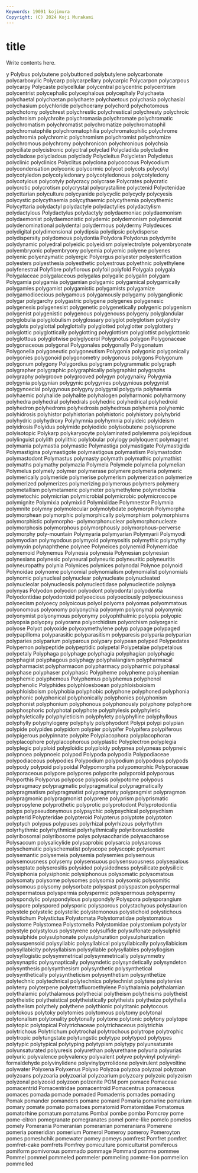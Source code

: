 ```yaml
---
Keywords: 19091 kojimura
Copyright: (C) 2024 Koji Murakami
---
```


# title

Write contents here.



y Polybus polybutene polybuttoned
polybutylene polycarbonate polycarboxylic Polycarp polycarpellary polycarpic Polycarpon polycarpous polycarpy Polycaste
polycellular polycentral polycentric polycentrism polycentrist polycephalic polycephalous polycephaly Polychaeta polychaetal
polychaetan polychaete polychaetous polychasia polychasial polychasium polychloride polychoerany polychord polychotomous
polychotomy polychrest polychrestic polychrestical polychresty polychroic polychroism polychroite polychromasia polychromate
polychromatic polychromatism polychromatist polychromatize polychromatophil polychromatophile polychromatophilia polychromatophilic polychrome polychromia
polychromic polychromism polychromist polychromize polychromous polychromy polychronicon polychronious polychsia polyciliate
polycistronic polycitral polyclad Polycladida polycladine polycladose polycladous polyclady Polycleitus Polycletan
Polycletus polyclinic polyclinics Polyclitus polyclona polycoccous Polycodium polycondensation polyconic polycormic
polycot polycots polycotyl polycotyledon polycotyledonary polycotyledonous polycotyledony polycotylous polycotyly polycracy
polycrase Polycrates polycratic polycrotic polycrotism polycrystal polycrystalline polyctenid Polyctenidae polycttarian
polyculture polycyanide polycyclic polycycly polycyesis polycystic polycythaemia polycythaemic polycythemia polycythemic
Polycyttaria polydactyl polydactyle polydactylies polydactylism polydactylous Polydactylus polydactyly polydaemoniac polydaemonism
polydaemonist polydaemonistic polydemic polydemonism polydemonist polydenominational polydental polydermous polydermy Polydeuces
polydigital polydimensional polydipsia polydipsic polydisperse polydispersity polydomous polydontia Polydora Polydorus
polydymite polydynamic polyedral polyeidic polyeidism polyelectrolyte polyembryonate polyembryonic polyembryony polyemia
polyemic polyene polyenes polyenic polyenzymatic polyergic Polyergus polyester polyesterification polyesters
polyesthesia polyesthetic polyestrous polyethnic polyethylene polyfenestral Polyfibre polyflorous polyfoil polyfold
Polygala polygala Polygalaceae polygalaceous polygalas polygalic polygalin polygam Polygamia polygamia
polygamian polygamic polygamical polygamically polygamies polygamist polygamistic polygamists polygamize polygamodioecious
polygamous polygamously polygamy polyganglionic polygar polygarchy polygastric polygene polygenes polygenesic
polygenesis polygenesist polygenetic polygenetically polygenic polygenism polygenist polygenistic polygenous polygenouss
polygeny polyglandular polyglobulia polyglobulism polyglossary polyglot polyglotism polyglotry polyglots polyglottal
polyglottally polyglotted polyglotter polyglottery polyglottic polyglottically polyglotting polyglottism polyglottist polyglottonic
polyglottous polyglotwise polyglycerol Polygnotus polygon Polygonaceae polygonaceous polygonal Polygonales polygonally
Polygonatum Polygonella polygoneutic polygoneutism Polygonia polygonic polygonically polygonies polygonoid polygonometry
polygonous polygons Polygonum polygonum polygony Polygordius polygram polygrammatic polygraph polygrapher
polygraphic polygraphically polygraphist polygraphs polygraphy polygroove polygrooved polygyn polygynaiky Polygynia
polygynia polygynian polygynic polygynies polygynious polygynist polygynoecial polygynous polygyny polygyral
polygyria polyhaemia polyhaemic polyhalide polyhalite polyhalogen polyharmonic polyharmony polyhedra polyhedral
polyhedrals polyhedric polyhedrical polyhedroid polyhedron polyhedrons polyhedrosis polyhedrous polyhemia polyhemic
polyhidrosis polyhistor polyhistorian polyhistoric polyhistory polyhybrid polyhydric polyhydroxy Polyhymnia polyhymnia
polyideic polyideism polyidrosis Polyidus polyimide polyiodide polyisobutene polyisoprene polyisotopic Polykarp
polykaryocyte polylaminated polylemma polylepidous polylinguist polylith polylithic polylobular polylogy polyloquent
polymagnet polymania polymastia polymastic Polymastiga polymastigate Polymastigida Polymastigina polymastigote polymastigous
polymastism Polymastodon polymastodont Polymastus polymasty polymath polymathic polymathist polymaths polymathy
polymazia Polymela Polymele polymelia polymelian Polymelus polymely polymer polymerase polymere
polymeria polymeric polymerically polymeride polymerise polymerism polymerization polymerize polymerized polymerizes
polymerizing polymerous polymers polymery polymetallism polymetameric polymeter polymethylene polymetochia polymetochic
polymicrian polymicrobial polymicrobic polymicroscope polymignite Polymixia polymixiid Polymixiidae Polymnestor Polymnia
polymnite polymny polymolecular polymolybdate polymorph Polymorpha polymorphean polymorphic polymorphically polymorphism
polymorphisms polymorphistic polymorpho- polymorphonuclear polymorphonucleate polymorphosis polymorphous polymorphously polymorphous-perverse polymorphy
poly-mountain Polymyaria polymyarian Polymyarii Polymyodi polymyodian polymyodous polymyoid polymyositis polymythic
polymythy polymyxin polynaphthene polynee Polyneices polynemid Polynemidae polynemoid Polynemus Polynesia
polynesia Polynesian polynesian polynesians polynesic polyneural polyneuric polyneuritic polyneuritis polyneuropathy
polynia Polynices polynices polynodal Polynoe polynoid Polynoidae polynome polynomial polynomialism
polynomialist polynomials polynomic polynucleal polynuclear polynucleate polynucleated polynucleolar polynucleosis polynucleotidase
polynucleotide polynya polynyas Polyodon polyodon polyodont polyodontal polyodontia Polyodontidae polyodontoid
polyoecious polyoeciously polyoeciousness polyoecism polyoecy polyoicous polyol polyoma polyomas polyommatous
polyonomous polyonomy polyonychia polyonym polyonymal polyonymic polyonymist polyonymous polyonymy polyophthalmic
polyopia polyopic polyopsia polyopsy polyorama polyorchidism polyorchism polyorganic polyose Polyot
polyoxide polyoxymethylene polyp polypage polypaged polypapilloma polyparasitic polyparasitism polyparesis polyparia
polyparian polyparies polyparium polyparous polypary polypean polyped Polypedates Polypemon polypeptide
polypeptidic polypetal Polypetalae polypetalous polypetaly Polyphaga polyphage polyphagia polyphagian polyphagic
polyphagist polyphagous polyphagy polyphalangism polypharmacal polypharmacist polypharmacon polypharmacy polypharmic polyphasal
polyphase polyphaser polyphasic Polypheme polypheme polyphemian polyphemic polyphemous Polyphemus polyphemus
polyphenol polyphenolic Polyphides polyphloesboean polyphloisboioism polyphloisboism polyphobia polyphobic polyphone polyphoned
polyphonia polyphonic polyphonical polyphonically polyphonies polyphonism polyphonist polyphonium polyphonous polyphonously
polyphony polyphore polyphosphoric polyphotal polyphote polyphylesis polyphyletic polyphyletically polyphyleticism polyphylety
polyphylline polyphyllous polyphylly polyphylogeny polyphyly polyphyodont Polypi polypi polypian polypide
polypides polypidom polypier polypifer Polypifera polypiferous polypigerous polypinnate polypite Polyplacophora
polyplacophoran polyplacophore polyplacophorous polyplastic Polyplectron polyplegia polyplegic polyploid polyploidic polyploidy
polypnea polypneas polypneic polypnoea polypnoeic polypod Polypoda polypodia Polypodiaceae polypodiaceous
polypodies Polypodium polypodium polypodous polypods polypody polypoid polypoidal Polypomorpha polypomorphic
Polyporaceae polyporaceous polypore polypores polyporite polyporoid polyporous Polyporthis Polyporus polypose
polyposis polypotome polypous polypragmacy polypragmatic polypragmatical polypragmatically polypragmatism polypragmatist polypragmaty
polypragmist polypragmon polypragmonic polypragmonist polyprene polyprism polyprismatic polypropylene polyprothetic polyprotic
polyprotodont Polyprotodontia polyps polypseudonymous polypsychic polypsychical polypsychism polypterid Polypteridae polypteroid
Polypterus polyptote polyptoton polyptych polypus polypuses polyrhizal polyrhizous polyrhythm polyrhythmic
polyrhythmical polyrhythmically polyribonucleotide polyribosomal polyribosome polys polysaccharide polysaccharose Polysaccum polysalicylide
polysaprobic polysarcia polysarcous polyschematic polyschematist polyscope polyscopic polysemant polysemantic polysemeia
polysemia polysemies polysemous polysemousness polysemy polysensuous polysensuousness polysepalous polyseptate polyserositis
polysided polysidedness polysilicate polysilicic Polysiphonia polysiphonic polysiphonous polysomatic polysomatous polysomaty
polysome polysomes polysomia polysomic polysomitic polysomous polysomy polysorbate polyspast polyspaston
polyspermal polyspermatous polyspermia polyspermic polyspermous polyspermy polyspondylic polyspondylous polyspondyly Polyspora
polysporangium polyspore polyspored polysporic polysporous polystachyous polystaurion polystele polystelic polystellic
polystemonous polystichoid polystichous Polystichum Polystictus Polystomata Polystomatidae polystomatous polystome Polystomea
Polystomella Polystomidae polystomium polystylar polystyle polystylous polystyrene polysulfide polysulfonate polysulphid
polysulphide polysulphonate polysulphuration polysulphurization polysuspensoid polysyllabic polysyllabical polysyllabically polysyllabicism polysyllabicity
polysyllabism polysyllable polysyllables polysyllogism polysyllogistic polysymmetrical polysymmetrically polysymmetry polysynaptic polysynaptically
polysyndetic polysyndetically polysyndeton polysynthesis polysynthesism polysynthetic polysynthetical polysynthetically polysyntheticism polysynthetism
polysynthetize polytechnic polytechnical polytechnics polytechnist polytene polytenies polyteny polyterpene polytetrafluoroethylene
Polythalamia polythalamian polythalamic polythalamous polythecial polytheism polytheisms polytheist polytheistic polytheistical
polytheistically polytheists polytheize polythelia polythelism polythely polythene polythionic polytitanic polytocous
polytokous polytoky polytomies polytomous polytomy polytonal polytonalism polytonality polytonally polytone
polytonic polytony polytope polytopic polytopical Polytrichaceae polytrichaceous polytrichia polytrichous Polytrichum
polytrochal polytrochous polytrope polytrophic polytropic polytungstate polytungstic polytype polytyped polytypes
polytypic polytypical polytyping polytypism polytypy polyunsaturate polyunsaturated polyuresis polyurethan polyurethane
polyuria polyurias polyuric polyvalence polyvalency polyvalent polyve polyvinyl polyvinyl-formaldehyde polyvinylidene
polyvinylpyrrolidone polyvirulent polyvoltine polywater Polyxena Polyxenus Polyxo Polyzoa polyzoa polyzoal
polyzoan polyzoans polyzoaria polyzoarial polyzoarium polyzoary polyzoic polyzoism polyzonal polyzooid
polyzoon polzenite POM pom pomace Pomaceae pomacentrid Pomacentridae pomacentroid Pomacentrus
pomaceous pomaces pomada pomade pomaded Pomaderris pomades pomading Pomak pomander
pomanders pomane pomard Pomaria pomarine pomarium pomary pomate pomato pomatoes
pomatomid Pomatomidae Pomatomus pomatorhine pomatum pomatums Pombal pombe pombo Pomcroy
pome pome-citron pomegranate pomegranates pomel pome-like pomelo pomelos pomely Pomerania
Pomeranian pomeranian pomeranians Pomerene pomeria pomeridian pomerium Pomerol Pomeroy pomeroy
Pomeroyton pomes pomeshchik pomewater pomey pomeys pomfrest Pomfret pomfret pomfret-cake
pomfrets Pomfrey pomiculture pomiculturist pomiferous pomiform pomivorous pommado pommage Pommard
pomme pommee Pommel pommel pommeled pommeler pommeling pomme-lion pommelion pommelled
